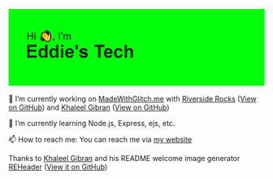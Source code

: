 <a href="https://www.eddiestech.co.uk">![](https://github.com/EddiesTech/EddiesTech/raw/master/header.png)</a>

<!--
**EddiesTech/EddiesTech** is a ✨ _special_ ✨ repository because its `README.md` (this file) appears on your GitHub profile.
-->
🔭 I’m currently working on [MadeWithGlitch.me](https://madewithglitch.me) with [Riverside Rocks](https://riverside.rocks) ([View on GitHub](https://github.com/RiversideRocks)) and [Khaleel Gibran](https://khaleelgibran.com) ([View on GitHub](https://github.com/khalby786))

🌱 I’m currently learning Node.js, Express, ejs, etc.

📫 How to reach me: You can reach me via [my website](https://eddiestech.co.uk/contact)

Thanks to [Khaleel Gibran](https://github.com/khalby786) and his README welcome image generator [REHeader](https://reheader.glitch.me/) ([View it on GitHub](https://github.com/khalby786/REHeader))
